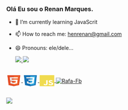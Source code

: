 ### Olá Eu sou o Renan Marques.
  
- 🌱 I’m currently learning JavaScrit
- 📫 How to reach me: henrenan@gmail.com
- 😄 Pronouns: ele/dele... 

  <div>
  <a href="https://github.com/henrenan">
  <img height="160em" src="https://github-readme-stats.vercel.app/api?username=henrenan&show_icons=true&theme=dracula&include_all_commits=true&count_private=true"/>
  <img height="160em" src="https://github-readme-stats.vercel.app/api/top-langs/?username=henrenan&layout=compact&langs_count=7&theme=dracula"/>
</div>
  
  <div style="display: inline_block"><br>
  <img align="center" alt="Rafa-HTML" height="30" width="40" src="https://raw.githubusercontent.com/devicons/devicon/master/icons/html5/html5-original.svg">
  <img align="center" alt="Rafa-CSS" height="30" width="40" src="https://raw.githubusercontent.com/devicons/devicon/master/icons/css3/css3-original.svg"> 
  <img align="center" alt="Rafa-Js" height="30" width="40" src="https://raw.githubusercontent.com/devicons/devicon/master/icons/javascript/javascript-plain.svg">
  <img align="center" alt="Rafa-Fb" height="30" width="40" src="https://raw.github.com/devicons/devicon/blob/master/icons/firebase/firebase-plain.svg">
  </div>
  
  ##
  
  <div> 
    <a href="https://www.linkedin.com/in/renan-marques-959752b5" target="_blank"><img src="https://img.shields.io/badge/-LinkedIn-%230077B5?style=for-the-badge&logo=linkedin&logoColor=white" target="_blank"></a>
  </div>
